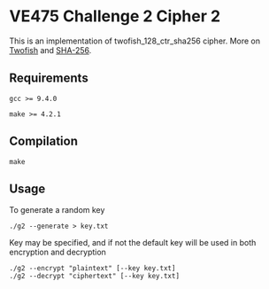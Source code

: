 # VE475 Challenge 2 Cipher 2

This is an implementation of twofish_128_ctr_sha256 cipher. More on [Twofish](https://www.schneier.com/wp-content/uploads/2016/02/paper-twofish-paper.pdf) and [SHA-256](https://csrc.nist.gov/csrc/media/publications/fips/180/2/archive/2002-08-01/documents/fips180-2.pdf).

## Requirements

`gcc >= 9.4.0`

`make >= 4.2.1`

## Compilation

```shell
make
```

## Usage

To generate a random key
```shell
./g2 --generate > key.txt
```

Key may be specified, and if not the default key will be used in both encryption and decryption
```shell
./g2 --encrypt "plaintext" [--key key.txt]
./g2 --decrypt "ciphertext" [--key key.txt]
```
